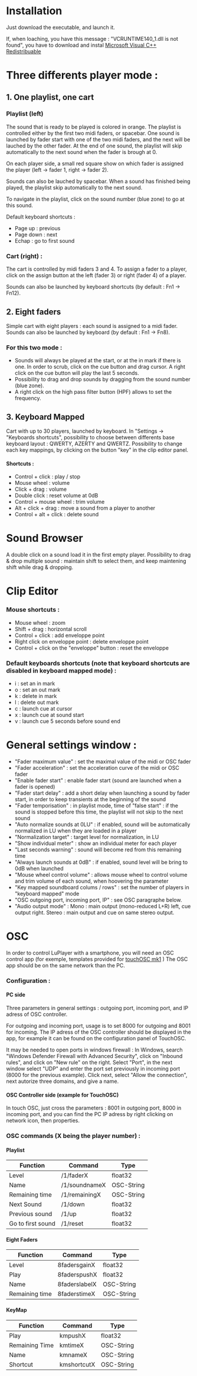 
# Installation
Just download the executable, and launch it.

If, when loaching, you have this message : "VCRUNTIME140_1.dll is not found", you have to download and instal [Microsoft Visual C++ Redistribuable](https://aka.ms/vs/17/release/vc_redist.x64.exe)

# Three differents player mode :
## 1. **One playlist, one cart**
### Playlist (left)
The sound that is ready to be played is colored in orange.
The playlist is controlled either by the first two midi faders, or spacebar. One sound is launched by fader start with one of the two midi faders, and the next will be lauched by the other fader. At the end of one sound, the playlist will skip automatically to the next sound when the fader is brough at 0.

On each player side, a small red square show on which fader is assigned the player (left -> fader 1, right -> fader 2).

Sounds can also be lauched by spacebar. When a sound has finished being played, the playlist skip automatically to the next sound.

To navigate in the playlist, click on the sound number (blue zone) to go at this sound.

Default keyboard shortcuts :

* Page up : previous
* Page down : next 
* Echap : go to first sound

### Cart (right) :

The cart is controlled by midi faders 3 and 4. To assign a fader to a player, click on the assign button at the left (fader 3) or right (fader 4) of a player.

Sounds can also be launched by keyboard shortcuts (by default : Fn1 -> Fn12).

## 2. Eight faders

Simple cart with eight players : each sound is assigned to a midi fader. Sounds can also be launched by keyboard (by default : Fn1 -> Fn8).

### For this two mode :
* Sounds will always be played at the start, or at the in mark if there is one. In order to scrub, click on the cue button and drag cursor. A right click on the cue button will play the last 5 seconds.
* Possibility to drag and drop sounds by dragging from the sound number (blue zone).
* A right click on the high pass filter button (HPF) allows to set the frequency.

## 3. Keyboard Mapped
Cart with up to 30 players, launched by keyboard.
In "Settings -> "Keyboards shortcuts", possibility to choose between differents base keyboard layout : QWERTY, AZERTY and QWERTZ.
Possibility to change each key mappings, by clicking on the button "key" in the clip editor panel.

#### Shortcuts :
* Control + click : play / stop
* Mouse wheel : volume
* Click + drag : volume
* Double click : reset volume at 0dB
* Control + mouse wheel : trim volume
* Alt + click + drag : move a sound from a player to another
* Control + alt + click : delete sound

# Sound Browser
A double click on a sound load it in the first empty player.
Possibility to drag & drop multiple sound : maintain shift to select them, and keep maintening shift while drag & dropping.

# Clip Editor

### Mouse shortcuts :
* Mouse wheel : zoom
* Shift + drag : horizontal scroll
* Control + click : add enveloppe point
* Right click on enveloppe point : delete enveloppe point
* Control + click on the "enveloppe" button : reset the enveloppe

### Default keyboards shortcuts (note that keyboard shortcuts are disabled in keyboard mapped mode) :
* i : set an in mark
* o : set an out mark
* k : delete in mark
* l : delete out mark
* c : launch cue at cursor
* x : launch cue at sound start
* v : launch cue 5 seconds before sound end

# General settings window :
* "Fader maximum value" : set the maximal value of the midi or OSC fader
* "Fader acceleration" : set the acceleration curve of the midi or OSC fader
* "Enable fader start" : enable fader start (sound are launched when a fader is opened)
* "Fader start delay" : add a short delay when launching a sound by fader start, in order to keep transients at the beginning of the sound
* "Fader temporisation" : in playlist mode, time of "false start" : if the sound is stopped before this time, the playlist will not skip to the next sound
* "Auto normalize sounds at 0LU" : if enabled, sound will be automatically normalized in LU when they are loaded in a player
* "Normalization target" : target level for normalization, in LU
* "Show individual meter" : show an individual meter for each player
* "Last seconds warning" : sound will become red from this remaining time
* "Always launch sounds at 0dB" : if enabled, sound level will be bring to 0dB when launched
* "Mouse wheel control volume" : allows mouse wheel to control volume and trim volume of each sound, when hoovering the parameter
* "Key mapped soundboard colums / rows" : set the number of players in "keyboard mapped" mode
* "OSC outgoing port, incoming port, IP" : see OSC paragraphe below.
* "Audio output mode" : Mono : main output (mono-reduced L+R) left, cue output right. Stereo : main output and cue on same stereo output.

# OSC
In order to control LuPlayer with a smartphone, you will need an OSC control app (for exemple, templates provided for [touchOSC mk1](https://hexler.net/touchosc-mk1) )
The OSC app should be on the same network than the PC.

### Configuration :
#### PC side
Three parameters in general settings : outgoing port, incoming port, and IP adress of OSC controller.

For outgoing and incoming port, usage is to set 8000 for outgoing and 8001 for incoming.
The IP adress of the OSC controller should be displayed in the app, for example it can be found on the configuration panel of TouchOSC.

It may be needed to open ports in windows firewall :
In Windows, search "Windows Defender Firewall with Advanced Security", click on "Inbound rules", and click on "New rule" on the right.
Select "Port", in the next window select "UDP" and enter the port set previously in incoming port (8000 for the previous example). Click next, select "Allow the connection", next autorize three domains, and give a name.

#### OSC Controller side (example for TouchOSC)
In touch OSC, just cross the parameters : 8001 in outgoing port, 8000 in incoming port, and you can find the PC IP adress by right clicking on network icon, then properties.

### OSC commands (X being the player number) :
#### Playlist
| Function | Command | Type |
| ----- | ----- | ---- |
| Level | /1/faderX | float32 |
| Name | /1/soundnameX | OSC-String |
| Remaining time | /1/remainingX | OSC-String |
| Next Sound| /1/down | float32 |
| Previous sound | /1/up | float32 |
| Go to first sound | /1/reset | float32 |

#### Eight Faders
| Function | Command | Type |
| ----- | ----- | ---- |
| Level | 8fadersgainX | float32 |
| Play | 8faderspushX | float32 |
| Name | 8faderslabelX | OSC-String |
| Remaining time | 8faderstimeX | OSC-String |

#### KeyMap
| Function | Command | Type |
| ----- | ----- | ---- |
| Play | kmpushX | float32 |
| Remaining Time | kmtimeX | OSC-String |
| Name | kmnameX |  OSC-String |
| Shortcut | kmshortcutX | OSC-String |
